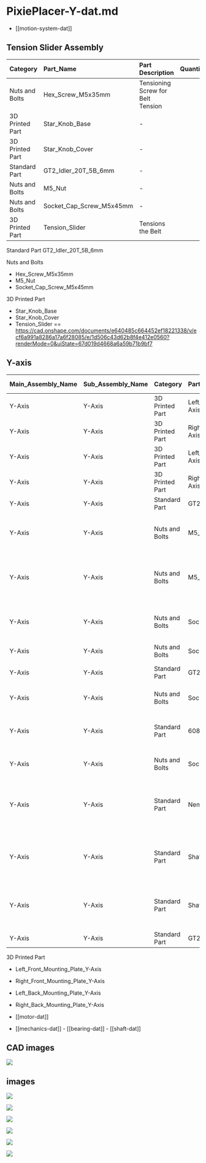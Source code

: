 
# PixiePlacer-Y-dat.md


- [[motion-system-dat]]

## Tension Slider Assembly 

| Category        | Part_Name                | Part Description                  | Quantity |
| :-------------- | :----------------------- | :-------------------------------- | -------: |
| Nuts and Bolts  | Hex_Screw_M5x35mm        | Tensioning Screw for Belt Tension |        3 |
| 3D Printed Part | Star_Knob_Base           | -                                 |        3 |
| 3D Printed Part | Star_Knob_Cover          | -                                 |        3 |
| Standard Part   | GT2_Idler_20T_5B_6mm     | -                                 |        3 |
| Nuts and Bolts  | M5_Nut                   | -                                 |        6 |
| Nuts and Bolts  | Socket_Cap_Screw_M5x45mm | -                                 |        3 |
| 3D Printed Part | Tension_Slider           | Tensions the Belt                 |        3 |



Standard Part
GT2_Idler_20T_5B_6mm 


Nuts and Bolts
- Hex_Screw_M5x35mm 
- M5_Nut 
- Socket_Cap_Screw_M5x45mm



3D Printed Part
- Star_Knob_Base
- Star_Knob_Cover 
- Tension_Slider == https://cad.onshape.com/documents/e640485c664452ef18221338/v/ecf6a991a8286a17a6f28085/e/1d506c43d62b8f4e412e0560?renderMode=0&uiState=67d019d4668a6a59b71b9bf7



## Y-axis 


| Main_Assembly_Name | Sub_Assembly_Name | Category        | Part_Name                         | Part Description                                              | Dimensions | Quantity |
| :----------------- | :---------------- | :-------------- | :-------------------------------- | :------------------------------------------------------------ | :--------- | -------: |
| Y-Axis             | Y-Axis            | 3D Printed Part | Left_Front_Mounting_Plate_Y-Axis  | -                                                             | -          |        1 |
| Y-Axis             | Y-Axis            | 3D Printed Part | Right_Front_Mounting_Plate_Y-Axis | -                                                             | -          |        1 |
| Y-Axis             | Y-Axis            | 3D Printed Part | Left_Back_Mounting_Plate_Y-Axis   | -                                                             | -          |        1 |
| Y-Axis             | Y-Axis            | 3D Printed Part | Right_Back_Mounting_Plate_Y-Axis  | -                                                             | -          |        1 |
| Y-Axis             | Y-Axis            | Standard Part   | GT2_Idler_20T_5B_6mm              | -                                                             | -          |        4 |
| Y-Axis             | Y-Axis            | Nuts and Bolts  | M5_T_Nut                          | Mounting Mounting Plates to Alu Extrusions                    | -          |       30 |
| Y-Axis             | Y-Axis            | Nuts and Bolts  | M5_Nut                            | Motor Mounting Nuts and Idler Mounting Nuts                   | -          |        6 |
| Y-Axis             | Y-Axis            | Nuts and Bolts  | Socket_Cap_Screw_M5x12mm          | Mounting Mounting Plates to Alu Extrusions                    | -          |       30 |
| Y-Axis             | Y-Axis            | Nuts and Bolts  | Socket_Cap_Screw_M5x40mm          | Holding the Idle in place                                     | -          |        2 |
| Y-Axis             | Y-Axis            | Standard Part   | GT2_Timing_Pulley_20T_8B_6mm      | Driving Pulley for Belt                                       | -          |        2 |
| Y-Axis             | Y-Axis            | Nuts and Bolts  | Socket_Cap_Screw_M5x16mm          | Motor Mounting Screws                                         | -          |        4 |
| Y-Axis             | Y-Axis            | Standard Part   | 608_Bearing                       | Bearing to keep the Shaft align on the left back side         | -          |        1 |
| Y-Axis             | Y-Axis            | Nuts and Bolts  | Socket_Cap_Screw_M3x6mm           | Mount Bearing Screws                                          | -          |        3 |
| Y-Axis             | Y-Axis            | Standard Part   | Nema23_Motor                      | Dual Shaft Motor Nema 23;  84mm; 2,4Nm; 8mm Dual Shaft        | -          |        1 |
| Y-Axis             | Y-Axis            | Standard Part   | Shaft_8mm                         | 8mm Shaft for transfering the Motor rotation to the left side | 630mm      |        1 |
| Y-Axis             | Y-Axis            | Standard Part   | Shaft_Coupler_8mm                 | Couples the Motor Shaft to the long shaft to the left side    | -          |        1 |
| Y-Axis             | Y-Axis            | Standard Part   | GT2_Belt_6mm                      | Y-Axis Belt                                                   | 1355mm     |        2 |

3D Printed Part

- Left_Front_Mounting_Plate_Y-Axis 
- Right_Front_Mounting_Plate_Y-Axis
- Left_Back_Mounting_Plate_Y-Axis  
- Right_Back_Mounting_Plate_Y-Axis 

- [[motor-dat]]

- [[mechanics-dat]] - [[bearing-dat]] - [[shaft-dat]]


## CAD images 

![](2025-03-11-19-18-19.png)



## images 

![](1.png)

![](2.png)

![](3.jpeg)

![](4.jpeg)

![](5.jpeg)

![](6.jpeg)

